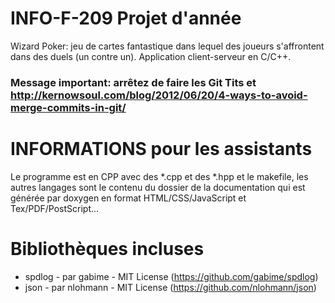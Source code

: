# INFO-F-209 Projet d'année

Wizard Poker: jeu de cartes fantastique dans lequel des joueurs s'affrontent dans des duels (un contre un). Application client-serveur en C/C++.


### Message important: arrêtez de faire les Git Tits et http://kernowsoul.com/blog/2012/06/20/4-ways-to-avoid-merge-commits-in-git/


# INFORMATIONS pour les assistants
Le programme est en CPP avec des *.cpp et des *.hpp et le makefile, les autres langages sont le contenu du dossier de la documentation qui est générée par doxygen en format HTML/CSS/JavaScript et Tex/PDF/PostScript...


# Bibliothèques incluses
* spdlog - par gabime - MIT License (https://github.com/gabime/spdlog)
* json - par nlohmann - MIT License (https://github.com/nlohmann/json)
